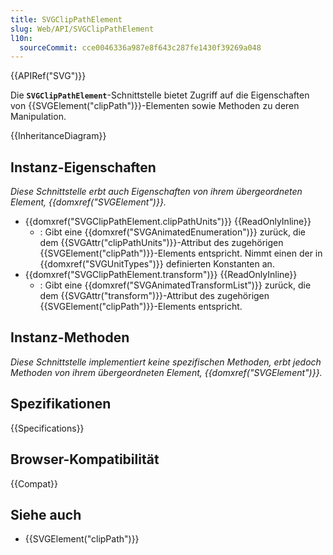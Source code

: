 ```yaml
---
title: SVGClipPathElement
slug: Web/API/SVGClipPathElement
l10n:
  sourceCommit: cce0046336a987e8f643c287fe1430f39269a048
---
```


{{APIRef("SVG")}}

Die **`SVGClipPathElement`**-Schnittstelle bietet Zugriff auf die Eigenschaften von {{SVGElement("clipPath")}}-Elementen sowie Methoden zu deren Manipulation.

{{InheritanceDiagram}}

## Instanz-Eigenschaften

_Diese Schnittstelle erbt auch Eigenschaften von ihrem übergeordneten Element, {{domxref("SVGElement")}}._

- {{domxref("SVGClipPathElement.clipPathUnits")}} {{ReadOnlyInline}}
  - : Gibt eine {{domxref("SVGAnimatedEnumeration")}} zurück, die dem {{SVGAttr("clipPathUnits")}}-Attribut des zugehörigen {{SVGElement("clipPath")}}-Elements entspricht. Nimmt einen der in {{domxref("SVGUnitTypes")}} definierten Konstanten an.
- {{domxref("SVGClipPathElement.transform")}} {{ReadOnlyInline}}
  - : Gibt eine {{domxref("SVGAnimatedTransformList")}} zurück, die dem {{SVGAttr("transform")}}-Attribut des zugehörigen {{SVGElement("clipPath")}}-Elements entspricht.

## Instanz-Methoden

_Diese Schnittstelle implementiert keine spezifischen Methoden, erbt jedoch Methoden von ihrem übergeordneten Element, {{domxref("SVGElement")}}._

## Spezifikationen

{{Specifications}}

## Browser-Kompatibilität

{{Compat}}

## Siehe auch

- {{SVGElement("clipPath")}}
